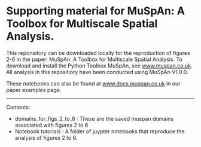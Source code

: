 # Supporting material for MuSpAn: A Toolbox for Multiscale Spatial Analysis.

This reponsitory can be downloaded locally for the reproduction of figures 2-6 in the paper: MuSpAn: A Toolbox for Multiscale Spatial Analysis. To download and install the Python Toolbox MuSpAn, see www.muspan.co.uk. All analysis in this repositiory have been conducted using MuSpAn V1.0.0.

These notebooks can also be found at www.docs.muspan.co.uk in our paper examples page.

---
Contents:
- domains_for_figs_2_to_6 : These are the saved muspan domains associated with figures 2 to 6
- Notebook tutorials :  A folder of juypter notebooks that reproduce the analysis of figures 2 to 6.
